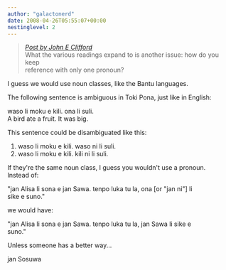 ```yaml
---
author: "galactonerd"
date: 2008-04-26T05:55:07+00:00
nestinglevel: 2
---
```

> [_Post by John E Clifford_](/OV2hCo5i/tomo-sona-pi-meli-lili-pi-lukin-pona#post11)  
> What the various readings expand to is another issue: how do you keep  
> reference with only one pronoun?  
> 

I guess we would use noun classes, like the Bantu languages.  
  
The following sentence is ambiguous in Toki Pona, just like in English:  
  
waso li moku e kili. ona li suli.  
A bird ate a fruit. It was big.  
  
This sentence could be disambiguated like this:  
  
1) waso li moku e kili. waso ni li suli.  
2) waso li moku e kili. kili ni li suli.  
  
If they're the same noun class, I guess you wouldn't use a pronoun.  
Instead of:  
  
"jan Alisa li sona e jan Sawa. tenpo luka tu la, ona \[or "jan ni"\] li  
sike e suno."  
  
we would have:  
  
"jan Alisa li sona e jan Sawa. tenpo luka tu la, jan Sawa li sike e  
suno."  
  
Unless someone has a better way...  
  
jan Sosuwa